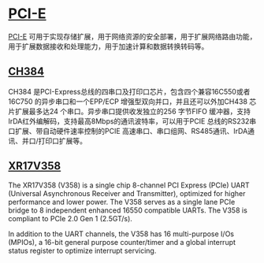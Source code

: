 ﻿# [PCI-E](https://github.com/stops-top/PCI-E)


[PCI-E](https://docs.stops.top/pcie.html) 可用于实现存储扩展，用于网络资源的安全部署，用于扩展网络路由功能，用于扩展数据接收和处理能力，用于加速计算和数据转换转码等。


## [CH384](http://www.wch.cn/products/CH384.html)

CH384 是PCI-Express总线的四串口及打印口芯片，包含四个兼容16C550或者16C750 的异步串口和一个EPP/ECP 增强型双向并口，并且还可以外加CH438 芯片扩展最多达24 个串口。异步串口提供收发独立的256 字节FIFO 缓冲器，支持IrDA红外编解码，支持最高8Mbps的通讯波特率，可以用于PCIE 总线的RS232串口扩展、带自动硬件速率控制的PCIE 高速串口、串口组网、RS485通讯、IrDA通讯、并口/打印口扩展等。

## [XR17V358](https://www.exar.com/product/interface/uarts/pcie-uarts/xr17v358)

The XR17V358 (V358) is a single chip 8-channel PCI Express (PCIe) UART (Universal Asynchronous Receiver and Transmitter), optimized for higher performance and lower power. The V358 serves as a single lane PCIe bridge to 8 independent enhanced 16550 compatible UARTs. The V358 is compliant to PCIe 2.0 Gen 1 (2.5GT/s).

In addition to the UART channels, the V358 has 16 multi-purpose I/Os (MPIOs), a 16-bit general purpose counter/timer and a global interrupt status register to optimize interrupt servicing.

